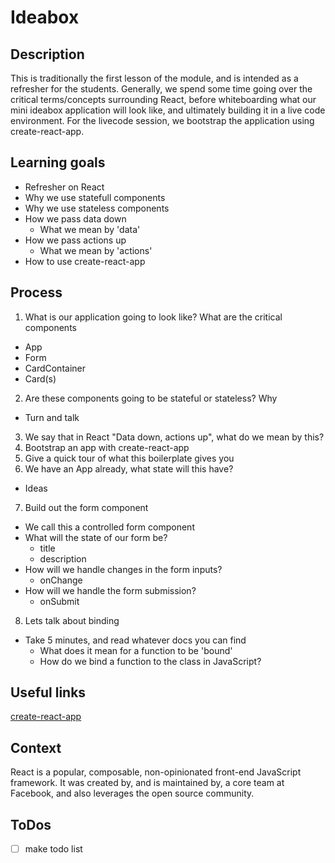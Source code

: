 # Ideabox

## Description

This is traditionally the first lesson of the module, and is intended as a
refresher for the students. Generally, we spend some time going over the
critical terms/concepts surrounding React, before whiteboarding what our mini
ideabox application will look like, and ultimately building it in a live code
environment. For the livecode session, we bootstrap the application using
create-react-app.

## Learning goals

- Refresher on React
- Why we use statefull components
- Why we use stateless components
- How we pass data down
  - What we mean by 'data'
- How we pass actions up
  - What we mean by 'actions'
- How to use create-react-app

## Process

1) What is our application going to look like? What are the critical components
  - App
  - Form
  - CardContainer
  - Card(s)
2) Are these components going to be stateful or stateless? Why
  - Turn and talk
3) We say that in React "Data down, actions up", what do we mean by this?
4) Bootstrap an app with create-react-app
5) Give a quick tour of what this boilerplate gives you
6) We have an App already, what state will this have?
  - Ideas
7) Build out the form component
  - We call this a controlled form component
  - What will the state of our form be?
    - title
    - description
  - How will we handle changes in the form inputs?
    - onChange
  - How will we handle the form submission?
    - onSubmit
8) Lets talk about binding
  - Take 5 minutes, and read whatever docs you can find
    - What does it mean for a function to be 'bound'
    - How do we bind a function to the class in JavaScript?

## Useful links

[create-react-app](https://github.com/facebook/create-react-app)

## Context

React is a popular, composable, non-opinionated front-end JavaScript framework.
It was created by, and is maintained by, a core team at Facebook, and also
leverages the open source community.

## ToDos

* [ ] make todo list
